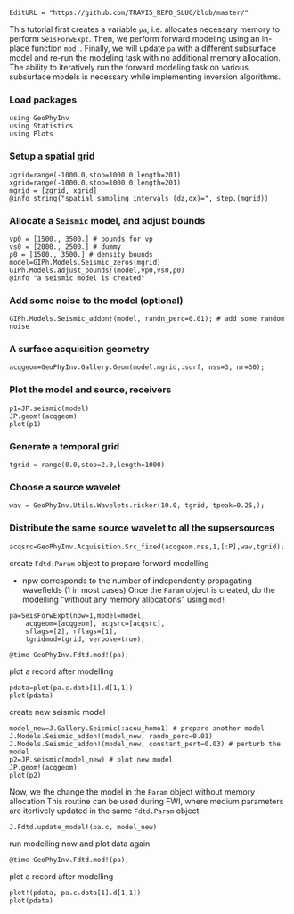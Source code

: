 ```@meta
EditURL = "https://github.com/TRAVIS_REPO_SLUG/blob/master/"
```

This tutorial first creates a variable `pa`, i.e. allocates
necessary memory to perform `SeisForwExpt`.
Then, we perform forward modeling using an in-place
function `mod!`. Finally, we will update `pa` with a different
subsurface model and re-run the modeling task with no additional memory
allocation.
The ability to iteratively run the forward modeling task on
various subsurface models is necessary while implementing inversion
algorithms.

### Load packages

```@example reuse_expt
using GeoPhyInv
using Statistics
using Plots
```

### Setup a spatial grid

```@example reuse_expt
zgrid=range(-1000.0,stop=1000.0,length=201)
xgrid=range(-1000.0,stop=1000.0,length=201)
mgrid = [zgrid, xgrid]
@info string("spatial sampling intervals (dz,dx)=", step.(mgrid))
```

### Allocate a `Seismic` model, and adjust bounds

```@example reuse_expt
vp0 = [1500., 3500.] # bounds for vp
vs0 = [2000., 2500.] # dummy
ρ0 = [1500., 3500.] # density bounds
model=GIPh.Models.Seismic_zeros(mgrid)
GIPh.Models.adjust_bounds!(model,vp0,vs0,ρ0)
@info "a seismic model is created"
```

### Add some noise to the model (optional)

```@example reuse_expt
GIPh.Models.Seismic_addon!(model, randn_perc=0.01); # add some random noise
```

### A surface acquisition geometry

```@example reuse_expt
acqgeom=GeoPhyInv.Gallery.Geom(model.mgrid,:surf, nss=3, nr=30);
```

### Plot the model and source, receivers

```@example reuse_expt
p1=JP.seismic(model)
JP.geom!(acqgeom)
plot(p1)
```

### Generate a temporal grid

```@example reuse_expt
tgrid = range(0.0,stop=2.0,length=1000)
```

### Choose a source wavelet

```@example reuse_expt
wav = GeoPhyInv.Utils.Wavelets.ricker(10.0, tgrid, tpeak=0.25,);
```

### Distribute the same source wavelet to all the supsersources

```@example reuse_expt
acqsrc=GeoPhyInv.Acquisition.Src_fixed(acqgeom.nss,1,[:P],wav,tgrid);
```

create `Fdtd.Param` object to prepare forward modelling
* npw corresponds to the number of independently propagating wavefields (1 in most cases)
Once the `Param` object is created, do the modelling "without any memory allocations" using `mod!`

```@example reuse_expt
pa=SeisForwExpt(npw=1,model=model,
	acqgeom=[acqgeom], acqsrc=[acqsrc],
	sflags=[2], rflags=[1],
	tgridmod=tgrid, verbose=true);

@time GeoPhyInv.Fdtd.mod!(pa);
```

plot a record after modelling

```@example reuse_expt
pdata=plot(pa.c.data[1].d[1,1])
plot(pdata)
```

create new seismic model

```@example reuse_expt
model_new=J.Gallery.Seismic(:acou_homo1) # prepare another model
J.Models.Seismic_addon!(model_new, randn_perc=0.01)
J.Models.Seismic_addon!(model_new, constant_pert=0.03) # perturb the model
p2=JP.seismic(model_new) # plot new model
JP.geom!(acqgeom)
plot(p2)
```

Now, we the change the model in the `Param` object without memory allocation
This routine can be used during FWI,
where medium parameters are itertively updated in the same `Fdtd.Param` object

```@example reuse_expt
J.Fdtd.update_model!(pa.c, model_new)
```

run modelling now and plot data again

```@example reuse_expt
@time GeoPhyInv.Fdtd.mod!(pa);
```

plot a record after modelling

```@example reuse_expt
plot!(pdata, pa.c.data[1].d[1,1])
plot(pdata)
```

